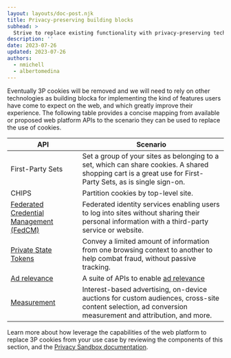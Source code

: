 ```yaml
---
layout: layouts/doc-post.njk
title: Privacy-preserving building blocks
subhead: >
  Strive to replace existing functionality with privacy-preserving techniques.
description: ''
date: 2023-07-26
updated: 2023-07-26
authors:
  - nmichell
  - albertomedina
---
```


Eventually 3P cookies will be removed and we will need to rely on other technologies as building blocka for implementing the kind of features users have come to expect on the web, and which greatly improve their experience. The following table provides a concise mapping from available or proposed web platform APIs to the scenario they can be used to replace the use of cookies.

<table>
  <thead>
    <tr>
      <th>API</th>
      <th>Scenario</th>
    </tr>
  </thead>
  <tbody>
    <tr>
      <td>First-Party Sets</td>
      <td>Set a group of your sites as belonging to a set, which can share cookies. A shared shopping cart is a great use for First-Party Sets, as is single sign-on.</td>
    </tr>
    <tr>
      <td>CHIPS</td>
      <td>Partition cookies by top-level site. </td>
    </tr>
    <tr>
      <td><a href="http://localhost:8080/docs/privacy-sandbox/fedcm/">Federated Credential Management (FedCM)</a></td>
      <td>Federated identity services enabling users to log into sites without sharing their personal information with a third-party service or website.</td>
    </tr>
    <tr>
      <td><a href="http://localhost:8080/docs/privacy-sandbox/trust-tokens/">Private State Tokens</a></td>
      <td>Convey a limited amount of information from one browsing context to another to help combat fraud, without passive tracking.</td>
    </tr>
    <tr>
      <td><a href="http://localhost:8080/docs/privacy-sandbox/#show-relevant-content">Ad relevance</a></td>
      <td>A suite of APIs to enable <a href="http://localhost:8080/docs/privacy-sandbox/#show-relevant-content">ad relevance</a></td>
    </tr>
    <tr>
      <td><a href="http://localhost:8080/docs/privacy-sandbox/#measure-digital-ads">Measurement</a></td>
      <td>Interest-based advertising, on-device auctions for custom audiences, cross-site content selection, ad conversion measurement and attribution, and more.</td>
    </tr>
  </tbody>
</table>


Learn more about how leverage the capabilities of the web platform to replace 3P cookies from your use case by reviewing the components of this section, and the [Privacy Sandbox documentation](/docs/privacy-sandbox/).
